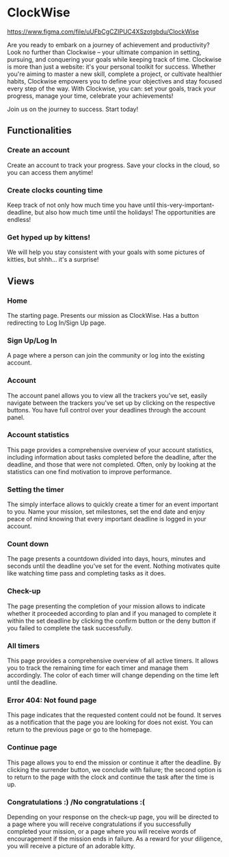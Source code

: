# ClockWise

https://www.figma.com/file/uUFbCgCZIPUC4XSzotgbdu/ClockWise

Are you ready to embark on a journey of achievement and productivity? Look no further than Clockwise – your ultimate companion in setting, pursuing, and conquering your goals while keeping track of time.
Clockwise is more than just a website: it's your personal toolkit for success. Whether you're aiming to master a new skill, complete a project, or cultivate healthier habits, Clockwise empowers you to define your objectives and stay focused every step of the way.
With Clockwise, you can: set your goals, track your progress, manage your time, celebrate your achievements!

Join us on the journey to success. Start today!

## Functionalities
### Create an account
Create an account to track your progress. Save your clocks in the cloud, so you can access them anytime!

### Create clocks counting time
Keep track of not only how much time you have until this-very-important-deadline, but also how much time until the holidays! The opportunities are endless!

### Get hyped up by kittens!
We will help you stay consistent with your goals with some pictures of kitties, but shhh... it's a surprise!

## Views
### Home
The starting page. Presents our mission as ClockWise. Has a button redirecting to Log In/Sign Up page.
### Sign Up/Log In
A page where a person can join the community or log into the existing account.
### Account
The account panel allows you to view all the trackers you've set, easily navigate between the trackers you've set up by clicking on the respective buttons. You have full control over your deadlines through the account panel.
### Account statistics 
This page provides a comprehensive overview of your account statistics, including information about tasks completed before the deadline, after the deadline, and those that were not completed. Often, only by looking at the statistics can one find motivation to improve performance.
### Setting the timer
The simply interface allows to quickly create a timer for an event important to you. Name your mission, set milestones, set the end date and enjoy peace of mind knowing that every important deadline is logged in your account.
### Count down
The page presents a countdown divided into days, hours, minutes and seconds until the deadline you've set for the event. Nothing motivates quite like watching time pass and completing tasks as it does.
### Check-up
The page presenting the completion of your mission allows to indicate whether it proceeded according to plan and if you managed to complete it within the set deadline by clicking the confirm button or the deny button if you failed to complete the task successfully.
### All timers 
This page provides a comprehensive overview of all active timers. It allows you to track the remaining time for each timer and manage them accordingly. The color of each timer will change depending on the time left until the deadline.
### Error 404: Not found page
This page indicates that the requested content could not be found. It serves as a notification that the page you are looking for does not exist. You can return to the previous page or go to the homepage.
### Continue page
This page allows you to end the mission or continue it after the deadline. By clicking the surrender button, we conclude with failure; the second option is to return to the page with the clock and continue the task after the time is up.
### Congratulations :) /No congratulations :(
Depending on your response on the check-up page, you will be directed to a page where you will receive congratulations if you successfully completed your mission, or a page where you will receive words of encouragement if the mission ends in failure. As a reward for your diligence, you will receive a picture of an adorable kitty.
